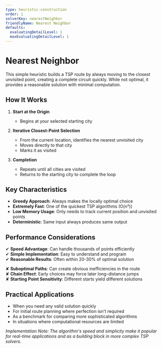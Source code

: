 ```yaml
---
type: heuristic-construction
order: 1
solverKey: nearestNeighbor
friendlyName: Nearest Neighbor
defaults:
  evaluatingDetailLevel: 1
  maxEvaluatingDetailLevel: 1
---
```


# Nearest Neighbor

This simple heuristic builds a TSP route by always moving to the closest unvisited point, creating a complete circuit quickly. While not optimal, it provides a reasonable solution with minimal computation.

## How It Works

1. **Start at the Origin**

   - Begins at your selected starting city

2. **Iterative Closest-Point Selection**

   - From the current location, identifies the nearest unvisited city
   - Moves directly to that city
   - Marks it as visited

3. **Completion**
   - Repeats until all cities are visited
   - Returns to the starting city to complete the loop

## Key Characteristics

- **Greedy Approach**: Always makes the locally optimal choice
- **Extremely Fast**: One of the quickest TSP algorithms (O(n²))
- **Low Memory Usage**: Only needs to track current position and unvisited points
- **Deterministic**: Same input always produces same output

## Performance Considerations

✔ **Speed Advantage**: Can handle thousands of points efficiently  
✔ **Simple Implementation**: Easy to understand and program  
✔ **Reasonable Results**: Often within 20-30% of optimal solution

✘ **Suboptimal Paths**: Can create obvious inefficiencies in the route  
✘ **Chain Effect**: Early choices may force later long-distance jumps  
✘ **Starting Point Sensitivity**: Different starts yield different solutions

## Practical Applications

- When you need any valid solution quickly
- For initial route planning where perfection isn't required
- As a benchmark for comparing more sophisticated algorithms
- In situations where computational resources are limited

_Implementation Note: The algorithm's speed and simplicity make it popular for real-time applications and as a building block in more complex TSP solvers._
